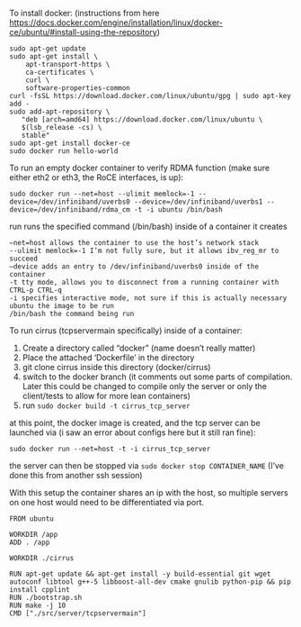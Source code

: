 

To install docker:
(instructions from here https://docs.docker.com/engine/installation/linux/docker-ce/ubuntu/#install-using-the-repository)

~~~
sudo apt-get update
sudo apt-get install \
    apt-transport-https \
    ca-certificates \
    curl \
    software-properties-common
curl -fsSL https://download.docker.com/linux/ubuntu/gpg | sudo apt-key add -
sudo add-apt-repository \
   "deb [arch=amd64] https://download.docker.com/linux/ubuntu \
   $(lsb_release -cs) \
   stable"
sudo apt-get install docker-ce
sudo docker run hello-world
~~~

To run an empty docker container to verify RDMA function (make sure either eth2 or eth3, the RoCE interfaces, is up):

~~~
sudo docker run --net=host --ulimit memlock=-1 --device=/dev/infiniband/uverbs0 --device=/dev/infiniband/uverbs1 --device=/dev/infiniband/rdma_cm -t -i ubuntu /bin/bash
~~~

run runs the specified command (/bin/bash) inside of a container it creates
~~~
—net=host allows the container to use the host’s network stack
--ulimit memlock=-1 I’m not fully sure, but it allows ibv_reg_mr to succeed
—device adds an entry to /dev/infiniband/uverbs0 inside of the container
-t tty mode, allows you to disconnect from a running container with CTRL-p CTRL-q
-i specifies interactive mode, not sure if this is actually necessary
ubuntu the image to be run
/bin/bash the command being run
~~~

To run cirrus (tcpservermain specifically) inside of a container:
1. Create a directory called “docker” (name doesn’t really matter)
2. Place the attached ‘Dockerfile’ in the directory
3. git clone cirrus inside this directory (docker/cirrus)
4. switch to the docker branch (it comments out some parts of compilation. Later this could be changed to compile only the server or only the client/tests to allow for more lean containers)
5. run `sudo docker build -t cirrus_tcp_server`

at this point, the docker image is created, and the tcp server can be launched via (i saw an error about configs here but it still ran fine):

~~~
sudo docker run --net=host -t -i cirrus_tcp_server
~~~

the server can then be stopped via `sudo docker stop CONTAINER_NAME` (I’ve done this from another ssh session)

With this setup the container shares an ip with the host, so multiple servers on one host would need to be differentiated via port.


~~~
FROM ubuntu                                                                        
                                                                                   
WORKDIR /app                                                                       
ADD . /app                                                                         
                                                                                   
WORKDIR ./cirrus                                                                   
                                                                                   
RUN apt-get update && apt-get install -y build-essential git wget autoconf libtool g++-5 libboost-all-dev cmake gnulib python-pip && pip install cpplint 
RUN ./bootstrap.sh                                                                 
RUN make -j 10                                                                     
CMD ["./src/server/tcpservermain"]
~~~


